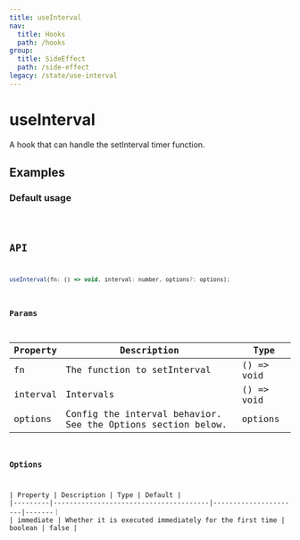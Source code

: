 ```yaml
---
title: useInterval
nav:
  title: Hooks
  path: /hooks
group:
  title: SideEffect
  path: /side-effect
legacy: /state/use-interval
---
```


# useInterval

A hook that can handle the setInterval timer function.

## Examples

### Default usage

<code src="./demo/demo1.tsx" />

## API

```javascript
useInterval(fn: () => void, interval: number, options?: options);
```

### Params

| Property | Description | Type |
|----------|--------------------------------------|----------------------|
| fn  | The function to setInterval | () => void |
| interval | Intervals | () => void |
| options | Config the interval behavior. See the Options section below.  | options |


### Options

| Property | Description | Type | Default |
|---------|---------------------------------------|----------------------|-------｜
| immediate | Whether it is executed immediately for the first time  | boolean | false |
